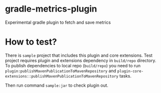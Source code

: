 # gradle-metrics-plugin
Experimental gradle plugin to fetch and save metrics

# How to test?

There is `sample` project that includes this plugin and core extensions.
Test project requires plugin and extensions dependency in `build/repo` directory. 
To publish dependencies to local repo (`build/repo`) you need to run 
`plugin:publishMavenPublicationToMavenRepository` and `plugin-core-extensions::publishMavenPublicationToMavenRepository` tasks.

Then run command `sample:jar` to check plugin out.